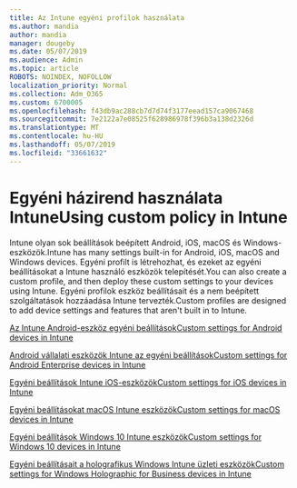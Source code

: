 ```yaml
---
title: Az Intune egyéni profilok használata
ms.author: mandia
author: mandia
manager: dougeby
ms.date: 05/07/2019
ms.audience: Admin
ms.topic: article
ROBOTS: NOINDEX, NOFOLLOW
localization_priority: Normal
ms.collection: Adm_O365
ms.custom: 6700005
ms.openlocfilehash: f43db9ac288cb7d7d74f3177eead157ca9067468
ms.sourcegitcommit: 7e2122a7e08525f628986978f396b3a138d2326d
ms.translationtype: MT
ms.contentlocale: hu-HU
ms.lasthandoff: 05/07/2019
ms.locfileid: "33661632"
---
```

# <a name="using-custom-policy-in-intune"></a><span data-ttu-id="5349d-102">Egyéni házirend használata Intune</span><span class="sxs-lookup"><span data-stu-id="5349d-102">Using custom policy in Intune</span></span>

<span data-ttu-id="5349d-103">Intune olyan sok beállítások beépített Android, iOS, macOS és Windows-eszközök.</span><span class="sxs-lookup"><span data-stu-id="5349d-103">Intune has many settings built-in for Android, iOS, macOS and Windows devices.</span></span> <span data-ttu-id="5349d-104">Egyéni profilt is létrehozhat, és ezeket az egyéni beállításokat a Intune használó eszközök telepítését.</span><span class="sxs-lookup"><span data-stu-id="5349d-104">You can also create a custom profile, and then deploy these custom settings to your devices using Intune.</span></span> <span data-ttu-id="5349d-105">Egyéni profilok eszköz beállításait és a nem beépített szolgáltatások hozzáadása Intune tervezték.</span><span class="sxs-lookup"><span data-stu-id="5349d-105">Custom profiles are designed to add device settings and features that aren't built in to Intune.</span></span>

[<span data-ttu-id="5349d-106">Az Intune Android-eszköz egyéni beállítások</span><span class="sxs-lookup"><span data-stu-id="5349d-106">Custom settings for Android devices in Intune</span></span>](https://docs.microsoft.com/intune/custom-settings-android)

[<span data-ttu-id="5349d-107">Android vállalati eszközök Intune az egyéni beállítások</span><span class="sxs-lookup"><span data-stu-id="5349d-107">Custom settings for Android Enterprise devices in Intune</span></span>](https://docs.microsoft.com/intune/custom-settings-android-for-work)

[<span data-ttu-id="5349d-108">Egyéni beállítások Intune iOS-eszközök</span><span class="sxs-lookup"><span data-stu-id="5349d-108">Custom settings for iOS devices in Intune</span></span>](https://docs.microsoft.com/intune/custom-settings-ios)

[<span data-ttu-id="5349d-109">Egyéni beállításokat macOS Intune eszközök</span><span class="sxs-lookup"><span data-stu-id="5349d-109">Custom settings for macOS devices in Intune</span></span>](https://docs.microsoft.com/intune/custom-settings-macos)

[<span data-ttu-id="5349d-110">Egyéni beállítások Windows 10 Intune eszközök</span><span class="sxs-lookup"><span data-stu-id="5349d-110">Custom settings for Windows 10 devices in Intune</span></span>](https://docs.microsoft.com/intune/custom-settings-windows-10)

[<span data-ttu-id="5349d-111">Egyéni beállításait a holografikus Windows Intune üzleti eszközök</span><span class="sxs-lookup"><span data-stu-id="5349d-111">Custom settings for Windows Holographic for Business devices in Intune</span></span>](https://docs.microsoft.com/intune/custom-settings-windows-holographic)